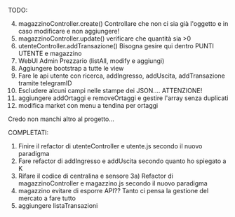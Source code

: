 TODO:

4) magazzinoController.create() Controllare che non ci sia già l'oggetto e in caso modificare e non aggiungere!
5) magazzinoController.update() verificare che quantità sia >0
7) utenteController.addTransazione() Bisogna gesire qui dentro PUNTI UTENTE e magazzino
8) WebUI Admin Prezzario (listAll, modify e aggiungi)
9) Aggiungere bootstrap a tutte le view
10) Fare le api utente con ricerca, addIngresso, addUscita, addTransazione tramite telegramID
11) Escludere alcuni campi nelle stampe dei JSON.... ATTENZIONE!
13) aggiungere addOrtaggi e removeOrtaggi e gestire l'array senza duplicati
14) modifica market con menu a tendina per ortaggi


Credo non manchi altro al progetto...

COMPLETATI:
1) Finire il refactor di utenteController e utente.js secondo il nuovo paradigma
2) Fare refactor di addIngresso e addUscita secondo quanto ho spiegato a K
3) Rifare il codice di centralina e sensore
3a) Refactor di magazzinoController e magazzino.js secondo il nuovo paradigma
6) magazzino evitare di esporre API?? Tanto ci pensa la gestione del mercato a fare tutto
12) aggiungere listaTransazioni
